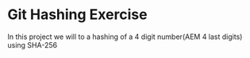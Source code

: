 # Git Hashing Exercise


In this project we will to a hashing of a 4 digit number(AEM 4 last digits) using SHA-256
